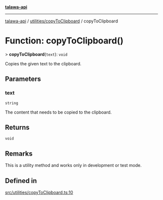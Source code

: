 [**talawa-api**](../../../README.md)

***

[talawa-api](../../../modules.md) / [utilities/copyToClipboard](../README.md) / copyToClipboard

# Function: copyToClipboard()

\> **copyToClipboard**(`text`): `void`

Copies the given text to the clipboard.

## Parameters

### text

`string`

The content that needs to be copied to the clipboard.

## Returns

`void`

## Remarks

This is a utility method and works only in development or test mode.

## Defined in

[src/utilities/copyToClipboard.ts:10](https://github.com/PalisadoesFoundation/talawa-api/blob/832d310bae30bd8cb45fb1b44f62dd776dccc52f/src/utilities/copyToClipboard.ts#L10)

